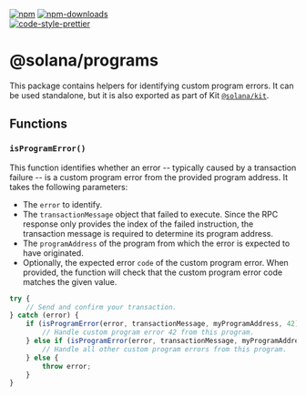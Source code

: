 [![npm][npm-image]][npm-url]
[![npm-downloads][npm-downloads-image]][npm-url]
<br />
[![code-style-prettier][code-style-prettier-image]][code-style-prettier-url]

[code-style-prettier-image]: https://img.shields.io/badge/code_style-prettier-ff69b4.svg?style=flat-square
[code-style-prettier-url]: https://github.com/prettier/prettier
[npm-downloads-image]: https://img.shields.io/npm/dm/@solana/programs?style=flat
[npm-image]: https://img.shields.io/npm/v/@solana/programs?style=flat
[npm-url]: https://www.npmjs.com/package/@solana/programs

# @solana/programs

This package contains helpers for identifying custom program errors. It can be used standalone, but it is also exported as part of Kit [`@solana/kit`](https://github.com/anza-xyz/kit/tree/main/packages/kit).

## Functions

### `isProgramError()`

This function identifies whether an error -- typically caused by a transaction failure -- is a custom program error from the provided program address. It takes the following parameters:

- The `error` to identify.
- The `transactionMessage` object that failed to execute. Since the RPC response only provides the index of the failed instruction, the transaction message is required to determine its program address.
- The `programAddress` of the program from which the error is expected to have originated.
- Optionally, the expected error `code` of the custom program error. When provided, the function will check that the custom program error code matches the given value.

```ts
try {
    // Send and confirm your transaction.
} catch (error) {
    if (isProgramError(error, transactionMessage, myProgramAddress, 42)) {
        // Handle custom program error 42 from this program.
    } else if (isProgramError(error, transactionMessage, myProgramAddress)) {
        // Handle all other custom program errors from this program.
    } else {
        throw error;
    }
}
```
